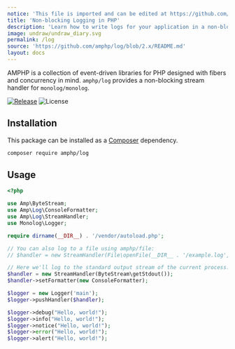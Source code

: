 ```yaml
---
notice: 'This file is imported and can be edited at https://github.com/amphp/log/blob/2.x/README.md'
title: 'Non-blocking Logging in PHP'
description: 'Learn how to write logs for your application in a non-blocking way.'
image: undraw/undraw_diary.svg
permalink: /log
source: 'https://github.com/amphp/log/blob/2.x/README.md'
layout: docs
---
```

AMPHP is a collection of event-driven libraries for PHP designed with fibers and concurrency in mind.
`amphp/log` provides a non-blocking stream handler for `monolog/monolog`.

[![Release](https://img.shields.io/github/release/amphp/log.svg?style=flat-square)](https://github.com/amphp/log/releases)
![License](https://img.shields.io/badge/license-MIT-blue.svg?style=flat-square)

## Installation

This package can be installed as a [Composer](https://getcomposer.org/) dependency.

```bash
composer require amphp/log
```

## Usage

```php
<?php

use Amp\ByteStream;
use Amp\Log\ConsoleFormatter;
use Amp\Log\StreamHandler;
use Monolog\Logger;

require dirname(__DIR__) . '/vendor/autoload.php';

// You can also log to a file using amphp/file:
// $handler = new StreamHandler(File\openFile(__DIR__ . '/example.log', 'w'));

// Here we'll log to the standard output stream of the current process:
$handler = new StreamHandler(ByteStream\getStdout());
$handler->setFormatter(new ConsoleFormatter);

$logger = new Logger('main');
$logger->pushHandler($handler);

$logger->debug("Hello, world!");
$logger->info("Hello, world!");
$logger->notice("Hello, world!");
$logger->error("Hello, world!");
$logger->alert("Hello, world!");
```
